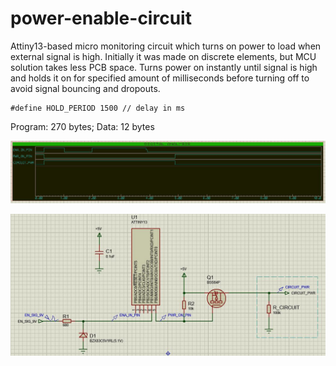 # power-enable-circuit

Attiny13-based micro monitoring circuit which turns on power to load when external signal is high.
Initially it was made on discrete elements, but MCU solution takes less PCB space.
Turns power on instantly until signal is high and holds it on for specified amount of milliseconds before turning off to avoid signal bouncing and dropouts.
```
#define HOLD_PERIOD 1500 // delay in ms
```
Program: 270 bytes; Data: 12 bytes

![Signal analysis](https://raw.githubusercontent.com/latonita/power-enable-circuit/master/pic/analysis.JPG)

![Circuit schematics](https://raw.githubusercontent.com/latonita/power-enable-circuit/master/pic/schematic.jpg)
